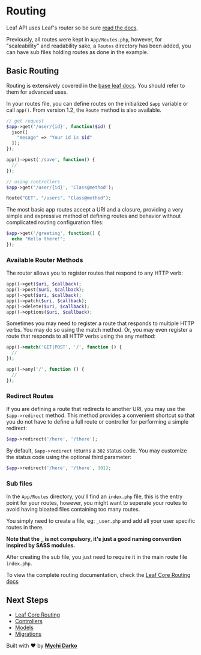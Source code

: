 # Routing

Leaf API uses Leaf's router so be sure [read the docs](/leaf/v/2.4-beta/routing/).

Previously, all routes were kept in `App/Routes.php`, however, for "scaleability" and readability sake, a `Routes` directory has been added, you can have sub files holding routes as done in the example.

## Basic Routing

<p class="alert -warning">
  Routing is extensively covered in the <a href="/#/leaf/v/2.4-beta/routing/">base leaf docs</a>. You should refer to them for advanced uses.
</p>

In your routes file, you can define routes on the initialized `$app` variable or call `app()`. From version 1.2, the `Route` method is also available.

```php
// get request
$app->get('/user/{id}', function($id) {
  json([
    "mesage" => "Your id is $id"
  ]);
});

app()->post('/save', function() {
  // 
});

// using controllers
$app->get('/user/{id}', 'Class@method');

Route("GET", "/users", "Class@method");
```

The most basic app routes accept a URI and a closure, providing a very simple and expressive method of defining routes and behavior without complicated routing configuration files:

```php
$app->get('/greeting', function() {
  echo "Hello there!";
});
```

### Available Router Methods

The router allows you to register routes that respond to any HTTP verb:

```php
app()->get($uri, $callback);
app()->post($uri, $callback);
app()->put($uri, $callback);
app()->patch($uri, $callback);
app()->delete($uri, $callback);
app()->options($uri, $callback);
```

Sometimes you may need to register a route that responds to multiple HTTP verbs. You may do so using the match method. Or, you may even register a route that responds to all HTTP verbs using the any method:

```php
app()->match('GET|POST', '/', function () {
  //
});

app()->any('/', function () {
  //
});
```

### Redirect Routes

If you are defining a route that redirects to another URI, you may use the `$app->redirect` method. This method provides a convenient shortcut so that you do not have to define a full route or controller for performing a simple redirect:

```php
$app->redirect('/here', '/there');
```

By default, `$app->redirect` returns a `302` status code. You may customize the status code using the optional third parameter:

```php
$app->redirect('/here', '/there', 301);
```

### Sub files

In the `App/Routes` directory, you'll find an `index.php` file, this is the entry point for your routes, however, you might want to seperate your routes to avoid having bloated files containing too many routes.

You simply need to create a file, eg: `_user.php` and add all your user specific routes in there.

**Note that the `_` is not compulsory, it's just a good naming convention inspired by SASS modules.**

After creating the sub file, you just need to require it in the main route file `index.php`.

To view the complete routing documentation, check the [Leaf Core Routing docs](/leaf/v/2.4-beta/routing/)

## Next Steps

- [Leaf Core Routing](/leaf/v/2.4-beta/routing/)
- [Controllers](/leaf-api/v/2.0-beta/core/controllers)
- [Models](/leaf-api/v/2.0-beta/core/models)
- [Migrations](/leaf-api/v/2.0-beta/database/migrations)

Built with ❤ by [**Mychi Darko**](//mychi.netlify.app)
